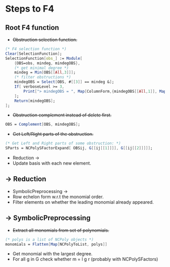 # Steps to F4

## Root F4 function

* ~~Obstruction selection function.~~

```Mathematica
(* F4 selection function *)
Clear[SelectionFunction];
SelectionFunction[obs_] := Module[
    {OBS=obs, mindeg, mindegOBS},
    (* get minimal degree *)
    mindeg = Min[OBS[[All,3]]];
    (* filter obstructions *)
    mindegOBS = Select[OBS, #[[3]] == mindeg &];
    If[ verboseLevel >= 3,
        Print["> mindegOBS = ", Map[ColumnForm,{mindegOBS[[All,1]], Map[NCPolyDisplay[#, labels]&, Map[Part[#, 2]&, mindegOBS], {3}], mindegOBS[[All,3]]}]];
    ];
    Return[mindegOBS];
];
```

* ~~Obstruction complement instead of delete first.~~

```Mathematica
OBS = Complement[OBS, mindegOBS];
```

* ~~Get Left/Right parts of the obstruction.~~

```Mathematica
(* Get Left and Right parts of some obstruction: *)
SParts = NCPolySFactorExpand[ OBSij, G[[ij[[1]]]], G[[ij[[2]]]]];
```

* Reduction ->
* Update basis with each new element.

## -> Reduction

* SymbolicPreprocessing ->
* Row echelon form w.r.t the monomial order.
* Filter elements on whether the leading monomial already appeared.

## -> SymbolicPreprocessing

* ~~Extract all monomials from set of polynomials.~~

```Mathematica
(* polys is a list of NCPoly objects *)
monomials = Flatten[Map[NCPolyToList, polys]]
```

* Get monomial with the largest degree.
* For all g in G check whether m = l g r (probably with NCPolySFactors)

